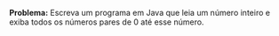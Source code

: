 **Problema:** Escreva um programa em Java que leia um número inteiro e exiba todos os números pares de 0 até esse número.
